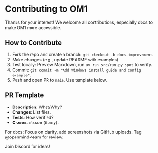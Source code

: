 # Contributing to OM1

Thanks for your interest! We welcome all contributions, especially docs to make OM1 more accessible.

## How to Contribute
1. Fork the repo and create a branch: `git checkout -b docs-improvement`.
2. Make changes (e.g., update README with examples).
3. Test locally: Preview Markdown, run `uv run src/run.py spot` to verify.
4. Commit: `git commit -m "Add Windows install guide and config example"`.
5. Push and open PR to `main`. Use template below.


## PR Template
- **Description**: What/Why?
- **Changes**: List files.
- **Tests**: How verified?
- **Closes**: #issue (if any).

For docs: Focus on clarity, add screenshots via GitHub uploads. Tag @openmind-team for review.

Join Discord for ideas!
